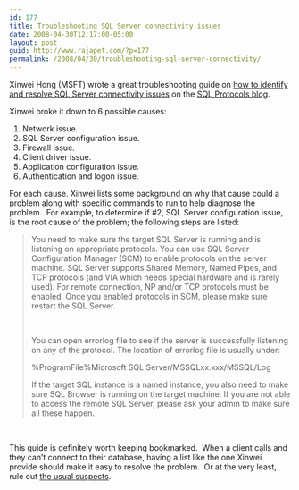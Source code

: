 ```yaml
---
id: 177
title: Troubleshooting SQL Server connectivity issues
date: 2008-04-30T12:17:00-05:00
layout: post
guid: http://www.rajapet.com/?p=177
permalink: /2008/04/30/troubleshooting-sql-server-connectivity/
---
```

Xinwei Hong (MSFT) wrote a great troubleshooting guide on [how to identify and resolve SQL Server connectivity issues](http://blogs.msdn.com/sql_protocols/archive/2008/04/30/steps-to-troubleshoot-connectivity-issues.aspx "Steps to troubleshoot connectivity issues") on the [SQL Protocols blog](http://blogs.msdn.com/sql_protocols/default.aspx "Discussions related to Microsoft's SQL Server Protocols - Netlibs, TDS and SOAP. Topics include connections and SQL connectivity").

Xinwei broke it down to 6 possible causes:

  1. Network issue.
  2. SQL Server configuration issue.
  3. Firewall issue.
  4. Client driver issue.
  5. Application configuration issue.
  6. Authentication and logon issue. 

For each cause. Xinwei lists some background on why that cause could a problem along with specific commands to run to help diagnose the problem.  For example, to determine if #2, SQL Server configuration issue, is the root cause of the problem; the following steps are listed:

> You need to make sure the target SQL Server is running and is listening on appropriate protocols. You can use SQL Server Configuration Manager (SCM) to enable protocols on the server machine. SQL Server supports Shared Memory, Named Pipes, and TCP protocols (and VIA which needs special hardware and is rarely used). For remote connection, NP and/or TCP protocols must be enabled. Once you enabled protocols in SCM, please make sure restart the SQL Server.
> 
>  
> 
> You can open errorlog file to see if the server is successfully listening on any of the protocol. The location of errorlog file is usually under:
> 
> %ProgramFile%Microsoft SQL Server/MSSQLxx.xxx/MSSQL/Log
> 
> If the target SQL instance is a named instance, you also need to make sure SQL Browser is running on the target machine. If you are not able to access the remote SQL Server, please ask your admin to make sure all these happen.

 

This guide is definitely worth keeping bookmarked.  When a client calls and they can&#8217;t connect to their database, having a list like the one Xinwei provide should make it easy to resolve the problem.  Or at the very least, rule out [the usual suspects](http://en.wikipedia.org/wiki/Usual_suspects).